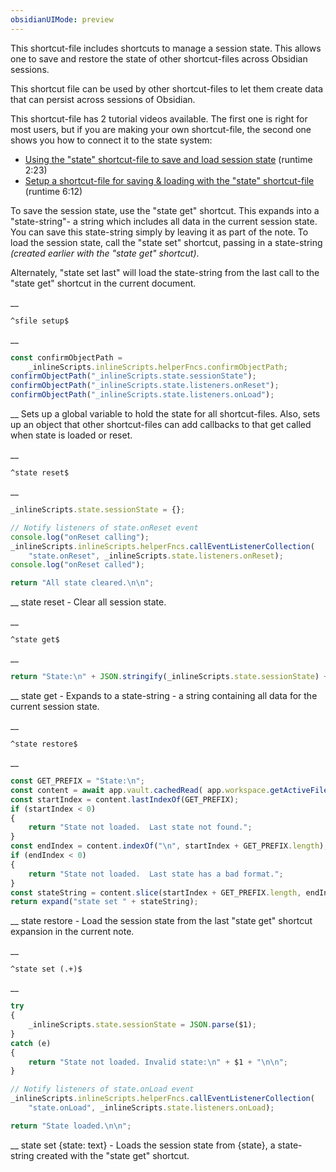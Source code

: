 ```yaml
---
obsidianUIMode: preview
---
```


This shortcut-file includes shortcuts to manage a session state.  This allows one to save and restore the state of other shortcut-files across Obsidian sessions.

This shortcut file can be used by other shortcut-files to let them create data that can persist across sessions of Obsidian.

This shortcut-file has 2 tutorial videos available.  The first one is right for most users, but if you are making your own shortcut-file, the second one shows you how to connect it to the state system:
- [Using the "state" shortcut-file to save and load session state](https://www.youtube.com/watch?v=WHQuQm3RieY) (runtime 2:23)
- [Setup a shortcut-file for saving & loading with the "state" shortcut-file](https://www.youtube.com/watch?v=K-6Xy3YLuh4) (runtime 6:12)


To save the session state, use the "state get" shortcut.  This expands into a "state-string"- a string which includes all data in the current session state.  You can save this state-string simply by leaving it as part of the note.  To load the session state, call the "state set" shortcut, passing in a state-string _(created earlier with the "state get" shortcut)_.

Alternately, "state set last" will load the state-string from the last call to the "state get" shortcut in the current document.


__
```
^sfile setup$
```
__
```js
const confirmObjectPath =
	_inlineScripts.inlineScripts.helperFncs.confirmObjectPath;
confirmObjectPath("_inlineScripts.state.sessionState");
confirmObjectPath("_inlineScripts.state.listeners.onReset");
confirmObjectPath("_inlineScripts.state.listeners.onLoad");
```
__
Sets up a global variable to hold the state for all shortcut-files.  Also, sets up an object that other shortcut-files can add callbacks to that get called when state is loaded or reset.


__
```
^state reset$
```
__
```js
_inlineScripts.state.sessionState = {};

// Notify listeners of state.onReset event
console.log("onReset calling");
_inlineScripts.inlineScripts.helperFncs.callEventListenerCollection(
	"state.onReset", _inlineScripts.state.listeners.onReset);
console.log("onReset called");

return "All state cleared.\n\n";
```
__
state reset - Clear all session state.


__
```
^state get$
```
__
```js
return "State:\n" + JSON.stringify(_inlineScripts.state.sessionState) + "\n\n";
```
__
state get - Expands to a state-string - a string containing all data for the current session state.


__
```
^state restore$
```
__
```js
const GET_PREFIX = "State:\n";
const content = await app.vault.cachedRead( app.workspace.getActiveFile());
const startIndex = content.lastIndexOf(GET_PREFIX);
if (startIndex < 0)
{
	return "State not loaded.  Last state not found.";
}
const endIndex = content.indexOf("\n", startIndex + GET_PREFIX.length);
if (endIndex < 0)
{
	return "State not loaded.  Last state has a bad format.";
}
const stateString = content.slice(startIndex + GET_PREFIX.length, endIndex);
return expand("state set " + stateString);
```
__
state restore - Load the session state from the last "state get" shortcut expansion in the current note.


__
```
^state set (.+)$
```
__
```js
try
{
	_inlineScripts.state.sessionState = JSON.parse($1);
}
catch (e)
{
	return "State not loaded. Invalid state:\n" + $1 + "\n\n";
}

// Notify listeners of state.onLoad event
_inlineScripts.inlineScripts.helperFncs.callEventListenerCollection(
	"state.onLoad", _inlineScripts.state.listeners.onLoad);

return "State loaded.\n\n";
```
__
state set {state: text} - Loads the session state from {state}, a state-string created with the "state get" shortcut.
